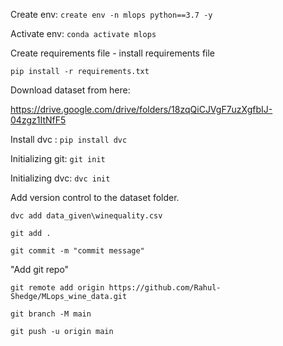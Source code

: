 Create env:
``create env -n mlops python==3.7 -y
``

Activate env:
``conda activate mlops
``

Create requirements file - 
install requirements file

`` pip install -r requirements.txt
``

Download dataset from here:

https://drive.google.com/drive/folders/18zqQiCJVgF7uzXgfbIJ-04zgz1ItNfF5

Install dvc :
`` pip install dvc
``

Initializing git:
``git init
``

Initializing dvc:
``dvc init
``


Add version control to the dataset folder.

`` dvc add data_given\winequality.csv
``

``git add .``

``git commit -m "commit message"``

"Add git repo"

``git remote add origin https://github.com/Rahul-Shedge/MLops_wine_data.git
``

``git branch -M main
``

``git push -u origin main
``





